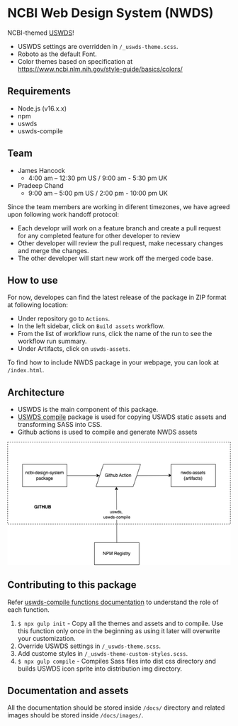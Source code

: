 # NCBI Web Design System (NWDS)
NCBI-themed [USWDS](https://designsystem.digital.gov/)!

* USWDS settings are overridden in `/_uswds-theme.scss`.
* Roboto as the default Font.
* Color themes based on specification at https://www.ncbi.nlm.nih.gov/style-guide/basics/colors/

## Requirements
* Node.js (v16.x.x)
* npm
* uswds
* uswds-compile

## Team
* James Hancock
  * 4:00 am – 12:30 pm US / 9:00 am - 5:30 pm UK
* Pradeep Chand
  * 9:00 am – 5:00 pm US / 2:00 pm - 10:00 pm UK

Since the team members are working in diferent timezones, we have agreed upon following work handoff protocol:
* Each developr will work on a feature branch and create a pull request for any completed feature for other developer to review
* Other developer will review the pull request, make necessary changes and merge the changes.
* The other developer will start new work off the merged code base.

## How to use

For now, developes can find the latest release of the package in ZIP format at following location:

* Under repository go to `Actions`.
* In the left sidebar, click on `Build assets` workflow.
* From the list of workflow runs, click the name of the run to see the workflow run summary.
* Under Artifacts, click on `uswds-assets`.

To find how to include NWDS package in your webpage, you can look at `/index.html`.

## Architecture
* USWDS is the main component of this package.
* [USWDS compile](https://github.com/uswds/uswds-compile) package is used for copying USWDS static assets and transforming SASS into CSS.
* Github actions is used to compile and generate NWDS assets

![alt text](/docs/images/workflow.png)

## Contributing to this package
Refer [uswds-compile functions documentation](https://github.com/uswds/uswds-compile#functions) to understand the role of each function.
1. `$ npx gulp init` - Copy all the themes and assets and to compile. Use this function only once in the beginning as using it later will overwrite your customization.
1. Override USWDS settings in `/_uswds-theme.scss`.
1. Add custome styles in `/_uswds-theme-custom-styles.scss`.
1. `$ npx gulp compile` -  Compiles Sass files into dist css directory and builds USWDS icon sprite into distribution img directory.

## Documentation and assets
All the documentation should be stored inside `/docs/` directory and related images should be stored inside `/docs/images/`.
